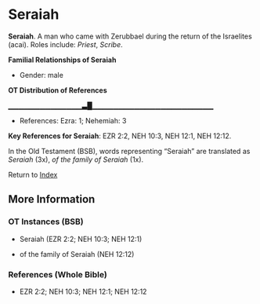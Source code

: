 # Seraiah
**Seraiah**. 
A man who came with Zerubbael during the return of the Israelites (acai). 
Roles include: 
_Priest_, _Scribe_. 




**Familial Relationships of Seraiah**


* Gender: male


**OT Distribution of References**

▁▁▁▁▁▁▁▁▁▁▁▁▁▁▃█▁▁▁▁▁▁▁▁▁▁▁▁▁▁▁▁▁▁▁▁▁▁▁
* References: Ezra: 1; Nehemiah: 3



**Key References for Seraiah**: 
EZR 2:2, NEH 10:3, NEH 12:1, NEH 12:12. 


In the Old Testament (BSB), words representing “Seraiah” are translated as 
*Seraiah* (3x), *of the family of Seraiah* (1x). 




Return to [Index](00-Index.md)

## More Information

### OT Instances (BSB)

* Seraiah (EZR 2:2; NEH 10:3; NEH 12:1)

* of the family of Seraiah (NEH 12:12)



### References (Whole Bible)

* EZR 2:2; NEH 10:3; NEH 12:1; NEH 12:12



